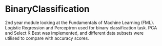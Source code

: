 # BinaryClassification
2nd year module looking at the Fundamentals of Machine Learning (FML). Logistic Regression and Perceptron used for binary classification task.
PCA and Select K Best was implemented, and different data subsets were utilised to compare with accuracy scores.
